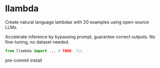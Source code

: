 # llambda

Create natural language lambdas with 20 examples using open-source LLMs.

Accelerate inference by bypassing prompt, guarantee correct outputs.
No fine-tuning, no dataset needed.

```python
from llambda import ... # TODO: fix

```



pre-commit install
